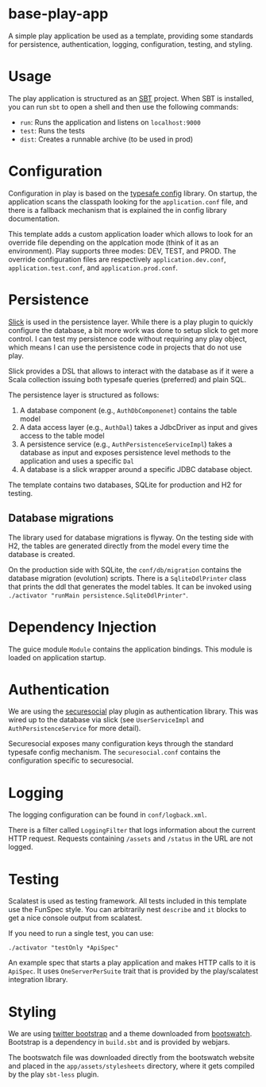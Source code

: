 base-play-app 
=============

A simple play application be used as a template, providing some 
standards for persistence, authentication, logging, configuration, 
testing, and styling. 

Usage
=====

The play application is structured as an [SBT](https://www.scala-sbt.org/)
project. When SBT is installed, you can run `sbt` to open a
shell and then use the following commands:
- `run`: Runs the application and listens on `localhost:9000`
- `test`: Runs the tests
- `dist`: Creates a runnable archive (to be used in prod)

Configuration
=============
Configuration in play is based on the 
[typesafe config](https://github.com/typesafehub/config) library. 
On startup, the application scans the classpath looking for the 
`application.conf` file, and there is a fallback mechanism that is 
explained the in config library documentation.

This template adds a custom application loader which allows to look for
an override file depending on the applcation mode (think of it as an 
environment). 
Play supports three modes: DEV, TEST, and PROD.
The override configuration files are respectively `application.dev.conf`,
`application.test.conf`, and `application.prod.conf`.

Persistence
===========
[Slick](http://slick.lightbend.com/) is used in the persistence layer. 
While there is a play plugin to
quickly configure the database, a bit more work was done to setup slick
to get more control. I can test my persistence code without 
requiring any play object, which means I can use the persistence code 
in projects that do not use play.

Slick provides a DSL that allows to interact with the database as if
it were a Scala collection issuing both typesafe queries (preferred)
and plain SQL.

The persistence layer is structured as follows:

1. A database component (e.g., `AuthDbComponenet`) contains the table model
2. A data access layer (e.g., `AuthDal`) takes a JdbcDriver as input and
  gives access to the table model
3. A persistence service (e.g., `AuthPersistenceServiceImpl`) takes a
database as input and exposes persistence level methods to the application 
and uses a specific `Dal`
4. A database is a slick wrapper around a specific JDBC database object.

The template contains two databases, SQLite for production and H2 for 
testing.

## Database migrations

The library used for database migrations is flyway. 
On the testing side with H2, the tables are generated directly from 
the model every time the database is created.

On the production side with SQLite,  the `conf/db/migration` contains
the database migration (evolution) scripts. There is a `SqliteDdlPrinter`
class that prints the ddl that generates the model tables. It can be 
invoked using `./activator "runMain persistence.SqliteDdlPrinter"`.

Dependency Injection
====================
The guice module `Module` contains the application bindings. 
This module is loaded on application startup.

Authentication
==============
We are using the [securesocial](http://securesocial.ws/) play plugin 
as authentication library. This was wired up to the database via slick 
(see `UserServiceImpl` and `AuthPersistenceService` for more detail).

Securesocial exposes many configuration keys through the standard 
typesafe config mechanism. The `securesocial.conf` contains the 
configuration specific to securesocial.

Logging
=======
The logging configuration can be found in `conf/logback.xml`.
 
There is a filter called `LoggingFilter` that logs information about
the current HTTP request. Requests containing `/assets` and `/status` in
the URL are not logged.

Testing
=======
Scalatest is used as testing framework. All tests included in this
template use the FunSpec style. You can arbitrarily nest `describe` and
`it` blocks to get a nice console output from scalatest.

If you need to run a single test, you can use:
```
./activator "testOnly *ApiSpec"
```

An example spec that starts a play application and makes HTTP calls to 
it is `ApiSpec`. It uses `OneServerPerSuite` trait that is provided
by the play/scalatest integration library. 

Styling
=======
We are using [twitter bootstrap](http://getbootstrap.com/) and a theme
downloaded from [bootswatch](http://bootswatch.com/). Bootstrap is a 
dependency in `build.sbt` and is provided by webjars.

The bootswatch file was downloaded directly from the bootswatch website
and placed in the `app/assets/stylesheets` directory, where it gets 
compiled by the play `sbt-less` plugin.
